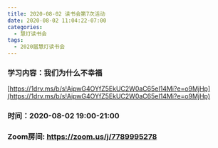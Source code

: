 ```yaml
---
title: 2020-08-02 读书会第7次活动
date: 2020-08-02 11:04:22-07:00
categories:
  - 慧灯读书会
tags:
  - 2020届慧灯读书会
---
```

### 学习内容：我们为什么不幸福 

[https://1drv.ms/b/s!AipwG4OYfZ5EkUC2W0aC65eI14Mi?e=o9MjHp](https://1drv.ms/b/s!AipwG4OYfZ5EkUC2W0aC65eI14Mi?e=o9MjHp)

### 时间：2020-08-02 19:00-21:00

### Zoom房间: <https://zoom.us/j/7789995278>


